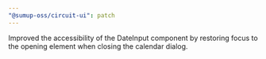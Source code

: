 ```yaml
---
"@sumup-oss/circuit-ui": patch
---
```


Improved the accessibility of the DateInput component by restoring focus to the opening element when closing the calendar dialog.
